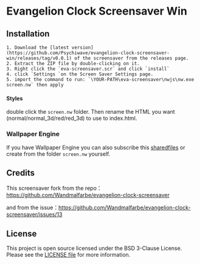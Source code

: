 # Evangelion Clock Screensaver Win



## Installation

	1. Download the [latest version](https://github.com/Psychiwave/evangelion-clock-screensaver-win/releases/tag/v0.0.1) of the screensaver from the releases page.
 	2. Extract the ZIP file by double-clicking on it.
 	3. Right click the `eva-screensaver.scr` and click `install`
 	4. click `Settings `on the Screen Saver Settings page.
   	5. import the command to run: `\YOUR-PATH\eva-screensaver\nwjs\nw.exe screen.nw` then apply

#### Styles

double click the `screen.nw` folder. Then rename the HTML you want (normal/normal_3d/red/red_3d) to use to index.html.

### Wallpaper Engine

If you have Wallpaper Engine you can also subscribe this [sharedfiles](https://steamcommunity.com/sharedfiles/filedetails/?id=2255557200) or create from the folder `screen.nw` yourself.

## Credits

This screensaver fork from the repo：https://github.com/Wandmalfarbe/evangelion-clock-screensaver

and from the issue：https://github.com/Wandmalfarbe/evangelion-clock-screensaver/issues/13



## License

This project is open source licensed under the BSD 3-Clause License. Please see the [LICENSE file](https://github.com/Wandmalfarbe/evangelion-clock-screensaver/blob/master/LICENSE) for more information.

